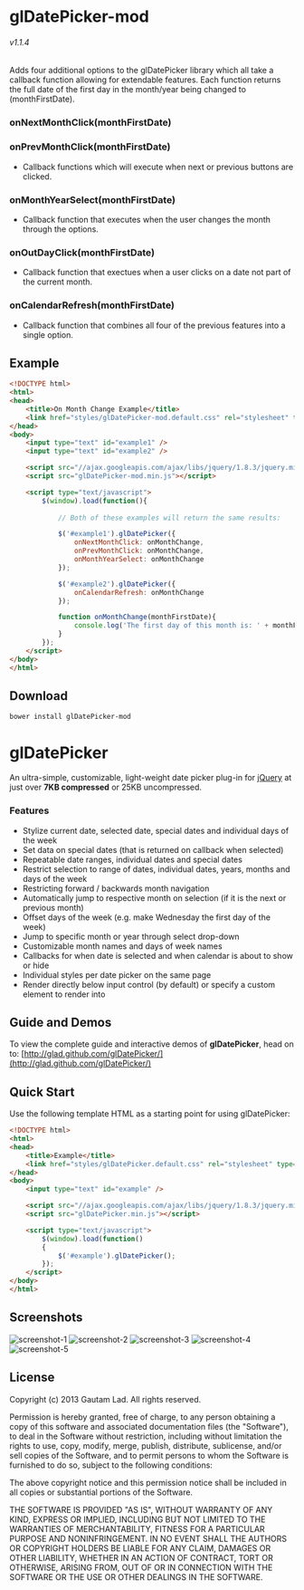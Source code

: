 glDatePicker-mod
============
###### v1.1.4
Adds four additional options to the glDatePicker library which all take a callback function allowing for extendable features.  Each function returns the full date of the first day in the month/year being changed to (monthFirstDate).

### onNextMonthClick(monthFirstDate)
### onPrevMonthClick(monthFirstDate)

- Callback functions which will execute when next or previous buttons are clicked.

### onMonthYearSelect(monthFirstDate)

- Callback function that executes when the user changes the month through the options.

### onOutDayClick(monthFirstDate)

- Callback function that exectues when a user clicks on a date not part of the current month.

### onCalendarRefresh(monthFirstDate)

- Callback function that combines all four of the previous features into a single option.

Example
---------------
``` html
<!DOCTYPE html>
<html>
<head>
    <title>On Month Change Example</title>
    <link href="styles/glDatePicker-mod.default.css" rel="stylesheet" type="text/css">
</head>
<body>
    <input type="text" id="example1" />
    <input type="text" id="example2" />

    <script src="//ajax.googleapis.com/ajax/libs/jquery/1.8.3/jquery.min.js"></script>
    <script src="glDatePicker-mod.min.js"></script>

    <script type="text/javascript">
        $(window).load(function(){
            
            // Both of these examples will return the same results:

            $('#example1').glDatePicker({
                onNextMonthClick: onMonthChange,
                onPrevMonthClick: onMonthChange,
                onMonthYearSelect: onMonthChange
            });

            $('#example2').glDatePicker({
                onCalendarRefresh: onMonthChange
            });

            function onMonthChange(monthFirstDate){
                console.log('The first day of this month is: ' + monthFirstDate);
            }
        });
    </script>
</body>
</html>
```

Download
---------------
``` shell
bower install glDatePicker-mod
```


glDatePicker
============

An ultra-simple, customizable, light-weight date picker plug-in
for [jQuery](http://jquery.com/) at just over **7KB compressed** or 25KB uncompressed.

### Features

- Stylize current date, selected date, special dates and individual days of the week
- Set data on special dates (that is returned on callback when selected)
- Repeatable date ranges, individual dates and special dates
- Restrict selection to range of dates, individual dates, years, months and days of the week
- Restricting forward / backwards month navigation
- Automatically jump to respective month on selection (if it is the next or previous month)
- Offset days of the week (e.g. make Wednesday the first day of the week)
- Jump to specific month or year through select drop-down
- Customizable month names and days of week names
- Callbacks for when date is selected and when calendar is about to show or hide
- Individual styles per date picker on the same page
- Render directly below input control (by default) or specify a custom element to render into


Guide and Demos
---------------

To view the complete guide and interactive demos of **glDatePicker**, head on to: [http://glad.github.com/glDatePicker/](http://glad.github.com/glDatePicker/)


Quick Start
-----------

Use the following template HTML as a starting point for using glDatePicker:

``` html
<!DOCTYPE html>
<html>
<head>
    <title>Example</title>
    <link href="styles/glDatePicker.default.css" rel="stylesheet" type="text/css">
</head>
<body>
    <input type="text" id="example" />

    <script src="//ajax.googleapis.com/ajax/libs/jquery/1.8.3/jquery.min.js"></script>
    <script src="glDatePicker.min.js"></script>

    <script type="text/javascript">
        $(window).load(function()
        {
            $('#example').glDatePicker();
        });
    </script>
</body>
</html>
```


Screenshots
-----------

![screenshot-1](https://raw.github.com/glad/glDatePicker/gh-pages/assets/img/screenshot-1.png "Default")
![screenshot-2](https://raw.github.com/glad/glDatePicker/gh-pages/assets/img/screenshot-2.png "Dark Neon")
![screenshot-3](https://raw.github.com/glad/glDatePicker/gh-pages/assets/img/screenshot-3.png "Default with month selector")
![screenshot-4](https://raw.github.com/glad/glDatePicker/gh-pages/assets/img/screenshot-4.png "Flat White")
![screenshot-5](https://raw.github.com/glad/glDatePicker/gh-pages/assets/img/screenshot-5.png "Default with day of week offset and restrictions")


License
-------

Copyright (c) 2013 Gautam Lad.  All rights reserved.

Permission is hereby granted, free of charge, to any person obtaining a copy
of this software and associated documentation files (the "Software"), to deal
in the Software without restriction, including without limitation the rights
to use, copy, modify, merge, publish, distribute, sublicense, and/or sell
copies of the Software, and to permit persons to whom the Software is
furnished to do so, subject to the following conditions:

The above copyright notice and this permission notice shall be included in
all copies or substantial portions of the Software.

THE SOFTWARE IS PROVIDED "AS IS", WITHOUT WARRANTY OF ANY KIND, EXPRESS OR
IMPLIED, INCLUDING BUT NOT LIMITED TO THE WARRANTIES OF MERCHANTABILITY,
FITNESS FOR A PARTICULAR PURPOSE AND NONINFRINGEMENT. IN NO EVENT SHALL THE
AUTHORS OR COPYRIGHT HOLDERS BE LIABLE FOR ANY CLAIM, DAMAGES OR OTHER
LIABILITY, WHETHER IN AN ACTION OF CONTRACT, TORT OR OTHERWISE, ARISING FROM,
OUT OF OR IN CONNECTION WITH THE SOFTWARE OR THE USE OR OTHER DEALINGS IN
THE SOFTWARE.